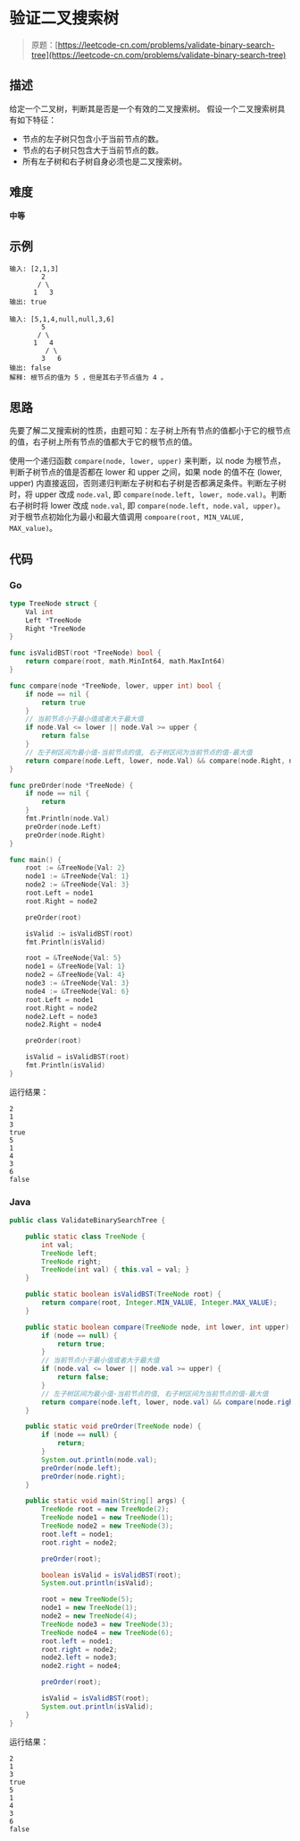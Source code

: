 # 验证二叉搜索树

> 原题：[https://leetcode-cn.com/problems/validate-binary-search-tree](https://leetcode-cn.com/problems/validate-binary-search-tree)

## 描述

给定一个二叉树，判断其是否是一个有效的二叉搜索树。
假设一个二叉搜索树具有如下特征：

* 节点的左子树只包含小于当前节点的数。
* 节点的右子树只包含大于当前节点的数。
* 所有左子树和右子树自身必须也是二叉搜索树。

## 难度

**中等**

## 示例

```
输入: [2,1,3]
        2
       / \
      1   3
输出: true
```

```
输入: [5,1,4,null,null,3,6]
        5
       / \
      1   4
         / \
        3   6
输出: false
解释: 根节点的值为 5 ，但是其右子节点值为 4 。
```

## 思路

先要了解二叉搜索树的性质，由题可知：左子树上所有节点的值都小于它的根节点的值，右子树上所有节点的值都大于它的根节点的值。

使用一个递归函数 `compare(node, lower, upper)` 来判断，以 node 为根节点，判断子树节点的值是否都在 lower 和 upper 之间，如果 node 的值不在 (lower, upper) 内直接返回，否则递归判断左子树和右子树是否都满足条件。判断左子树时，将 upper 改成 `node.val`, 即 `compare(node.left, lower, node.val)`。判断右子树时将 lower 改成 `node.val`, 即 `compare(node.left, node.val, upper)`。对于根节点初始化为最小和最大值调用 `compoare(root, MIN_VALUE, MAX_value)`。

## 代码

### Go

```go
type TreeNode struct {
    Val int
    Left *TreeNode
    Right *TreeNode
}

func isValidBST(root *TreeNode) bool {
    return compare(root, math.MinInt64, math.MaxInt64)
}

func compare(node *TreeNode, lower, upper int) bool {
    if node == nil {
        return true
    }
    // 当前节点小于最小值或者大于最大值
    if node.Val <= lower || node.Val >= upper {
        return false
    }
    // 左子树区间为最小值-当前节点的值, 右子树区间为当前节点的值-最大值
    return compare(node.Left, lower, node.Val) && compare(node.Right, node.Val, upper)
}

func preOrder(node *TreeNode) {
    if node == nil {
        return
    }
    fmt.Println(node.Val)
    preOrder(node.Left)
    preOrder(node.Right)
}
```

```go
func main() {
    root := &TreeNode{Val: 2}
    node1 := &TreeNode{Val: 1}
    node2 := &TreeNode{Val: 3}
    root.Left = node1
    root.Right = node2

    preOrder(root)

    isValid := isValidBST(root)
    fmt.Println(isValid)

    root = &TreeNode{Val: 5}
    node1 = &TreeNode{Val: 1}
    node2 = &TreeNode{Val: 4}
    node3 := &TreeNode{Val: 3}
    node4 := &TreeNode{Val: 6}
    root.Left = node1
    root.Right = node2
    node2.Left = node3
    node2.Right = node4

    preOrder(root)

    isValid = isValidBST(root)
    fmt.Println(isValid)
}
```

运行结果：

```
2
1
3
true
5
1
4
3
6
false
```

### Java

```java
public class ValidateBinarySearchTree {

    public static class TreeNode {
        int val;
        TreeNode left;
        TreeNode right;
        TreeNode(int val) { this.val = val; }
    }

    public static boolean isValidBST(TreeNode root) {
        return compare(root, Integer.MIN_VALUE, Integer.MAX_VALUE);
    }

    public static boolean compare(TreeNode node, int lower, int upper) {
        if (node == null) {
            return true;
        }
        // 当前节点小于最小值或者大于最大值
        if (node.val <= lower || node.val >= upper) {
            return false;
        }
        // 左子树区间为最小值-当前节点的值, 右子树区间为当前节点的值-最大值
        return compare(node.left, lower, node.val) && compare(node.right, node.val, upper);
    }

    public static void preOrder(TreeNode node) {
        if (node == null) {
            return;
        }
        System.out.println(node.val);
        preOrder(node.left);
        preOrder(node.right);
    }

    public static void main(String[] args) {
        TreeNode root = new TreeNode(2);
        TreeNode node1 = new TreeNode(1);
        TreeNode node2 = new TreeNode(3);
        root.left = node1;
        root.right = node2;

        preOrder(root);

        boolean isValid = isValidBST(root);
        System.out.println(isValid);

        root = new TreeNode(5);
        node1 = new TreeNode(1);
        node2 = new TreeNode(4);
        TreeNode node3 = new TreeNode(3);
        TreeNode node4 = new TreeNode(6);
        root.left = node1;
        root.right = node2;
        node2.left = node3;
        node2.right = node4;

        preOrder(root);

        isValid = isValidBST(root);
        System.out.println(isValid);
    }
}
```

运行结果：

```
2
1
3
true
5
1
4
3
6
false
```

